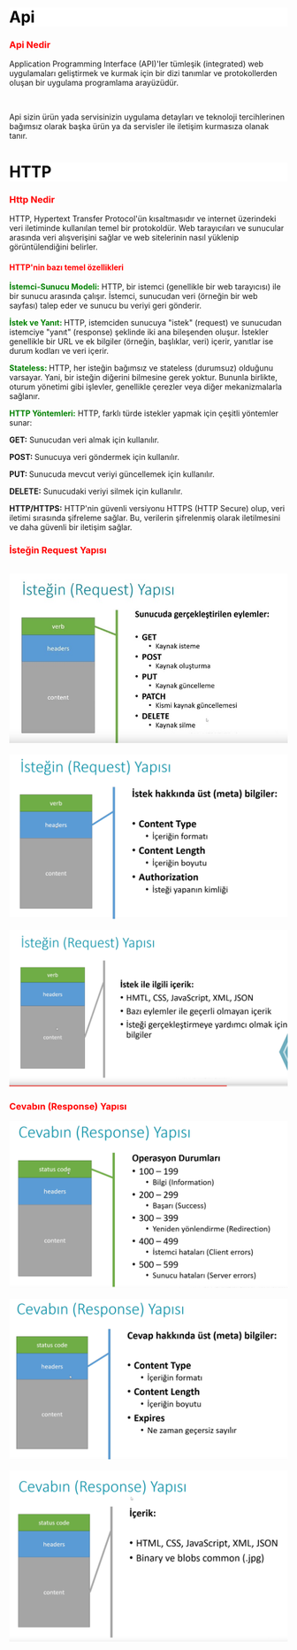 <p><h1 style=color:black;background-color:white> Api </h1> </p>
<p> <h3 style=color:red>Api Nedir</h3> </p>
<p> Application Programming Interface (API)'ler tümleşik (integrated) web uygulamaları geliştirmek ve kurmak için bir dizi tanımlar ve protokollerden oluşan bir uygulama programlama arayüzüdür.</p>
<br>
<p>Api sizin ürün yada servisinizin uygulama detayları ve teknoloji tercihlerinen bağımsız olarak başka ürün ya da servisler ile iletişim kurmasıza olanak tanır.  </p>
<p><h1 style=background-color:white;color:black>HTTP</h1> </p>
<p> <h3 style=color:red> Http Nedir </h3></p>
<p> HTTP, Hypertext Transfer Protocol'ün kısaltmasıdır ve internet üzerindeki veri iletiminde kullanılan temel bir protokoldür. Web tarayıcıları ve sunucular arasında veri alışverişini sağlar ve web sitelerinin nasıl yüklenip görüntülendiğini belirler. </p>
<p> <h4><strong style=color:red> HTTP'nin bazı temel özellikleri </strong> </h4></p>
<p><strong style=color:green> İstemci-Sunucu Modeli:</strong> HTTP, bir istemci (genellikle bir web tarayıcısı) ile bir sunucu arasında çalışır. İstemci, sunucudan veri (örneğin bir web sayfası) talep eder ve sunucu bu veriyi geri gönderir.</p>
<p><strong style=color:green> İstek ve Yanıt: </strong> HTTP, istemciden sunucuya "istek" (request) ve sunucudan istemciye "yanıt" (response) şeklinde iki ana bileşenden oluşur. İstekler genellikle bir URL ve ek bilgiler (örneğin, başlıklar, veri) içerir, yanıtlar ise durum kodları ve veri içerir. </p>
<p> <strong style=color:green> Stateless: </strong> HTTP, her isteğin bağımsız ve stateless (durumsuz) olduğunu varsayar. Yani, bir isteğin diğerini bilmesine gerek yoktur. Bununla birlikte, oturum yönetimi gibi işlevler, genellikle çerezler veya diğer mekanizmalarla sağlanır. </p>
<p><strong style=color:green> HTTP Yöntemleri:</strong> HTTP, farklı türde istekler yapmak için çeşitli yöntemler sunar: </p>
<p> <strong> GET:</strong> Sunucudan veri almak için kullanılır. </p>
<p> <strong>POST: </strong> Sunucuya veri göndermek için kullanılır. </p>
<p> <strong> PUT: </strong> Sunucuda mevcut veriyi güncellemek için kullanılır.</p>
<p><strong>DELETE:</strong> Sunucudaki veriyi silmek için kullanılır. </p>
<p> <strong> HTTP/HTTPS:</strong> HTTP'nin güvenli versiyonu HTTPS (HTTP Secure) olup, veri iletimi sırasında şifreleme sağlar. Bu, verilerin şifrelenmiş olarak iletilmesini ve daha güvenli bir iletişim sağlar. </p>
<p><h3 style=color:red> <strong> İsteğin Request Yapısı </strong></h3> </p>
<br>
<img src="images/Request1.png " style="width:450;height:350;" > 
<br></br>
<img src="images/Request2.png " style="width:450;height:350;" > 
<br></br>
<img src="images/Request3.png " style="width:450;height:350;" > 
<p><h3><strong style=color:red> Cevabın (Response) Yapısı </strong></h3> </p>
<img src="images/Responce1.png " style="width:450;height:350;" > 
<br></br>
<img src="images/Response2.png " style="width:450;height:350;" > 
<br></br>
<img src="images/Response3.png " style="width:450;height:350;" > 
<p> </p>
<p> </p>
<p> </p>
<p> </p>
<p> </p>
<p> </p>
<p> </p>
<p> </p>


